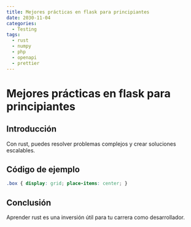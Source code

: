 ```yaml
---
title: Mejores prácticas en flask para principiantes
date: 2030-11-04
categories:
  - Testing
tags:
  - rust
  - numpy
  - php
  - openapi
  - prettier
---
```


# Mejores prácticas en flask para principiantes

## Introducción

Con rust, puedes resolver problemas complejos y crear soluciones escalables.

## Código de ejemplo

```css
.box { display: grid; place-items: center; }
```

## Conclusión

Aprender rust es una inversión útil para tu carrera como desarrollador.